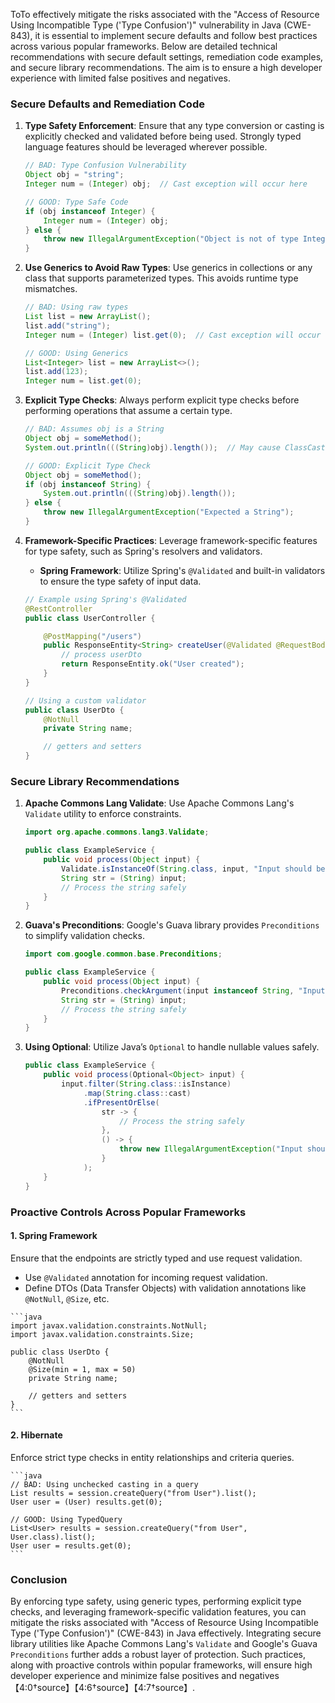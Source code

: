 ToTo effectively mitigate the risks associated with the "Access of Resource Using Incompatible Type ('Type Confusion')" vulnerability in Java (CWE-843), it is essential to implement secure defaults and follow best practices across various popular frameworks. Below are detailed technical recommendations with secure default settings, remediation code examples, and secure library recommendations. The aim is to ensure a high developer experience with limited false positives and negatives.

### Secure Defaults and Remediation Code

1. **Type Safety Enforcement**:
   Ensure that any type conversion or casting is explicitly checked and validated before being used. Strongly typed language features should be leveraged wherever possible.

    ```java
    // BAD: Type Confusion Vulnerability
    Object obj = "string";
    Integer num = (Integer) obj;  // Cast exception will occur here
    
    // GOOD: Type Safe Code
    if (obj instanceof Integer) {
        Integer num = (Integer) obj;
    } else {
        throw new IllegalArgumentException("Object is not of type Integer");
    }
    ```

2. **Use Generics to Avoid Raw Types**:
   Use generics in collections or any class that supports parameterized types. This avoids runtime type mismatches.

    ```java
    // BAD: Using raw types
    List list = new ArrayList();
    list.add("string");
    Integer num = (Integer) list.get(0);  // Cast exception will occur here
    
    // GOOD: Using Generics
    List<Integer> list = new ArrayList<>();
    list.add(123);
    Integer num = list.get(0);
    ```

3. **Explicit Type Checks**:
   Always perform explicit type checks before performing operations that assume a certain type.

    ```java
    // BAD: Assumes obj is a String
    Object obj = someMethod();
    System.out.println(((String)obj).length());  // May cause ClassCastException
    
    // GOOD: Explicit Type Check
    Object obj = someMethod();
    if (obj instanceof String) {
        System.out.println(((String)obj).length());
    } else {
        throw new IllegalArgumentException("Expected a String");
    }
    ```

4. **Framework-Specific Practices**:
   Leverage framework-specific features for type safety, such as Spring's resolvers and validators.

   - **Spring Framework**:
   Utilize Spring's `@Validated` and built-in validators to ensure the type safety of input data.

    ```java
    // Example using Spring's @Validated
    @RestController
    public class UserController {
    
        @PostMapping("/users")
        public ResponseEntity<String> createUser(@Validated @RequestBody UserDto userDto) {
            // process userDto
            return ResponseEntity.ok("User created");
        }
    }

    // Using a custom validator
    public class UserDto {
        @NotNull
        private String name;

        // getters and setters
    }
    ```

### Secure Library Recommendations

1. **Apache Commons Lang Validate**:
   Use Apache Commons Lang's `Validate` utility to enforce constraints.

    ```java
    import org.apache.commons.lang3.Validate;

    public class ExampleService {
        public void process(Object input) {
            Validate.isInstanceOf(String.class, input, "Input should be a String");
            String str = (String) input;
            // Process the string safely
        }
    }
    ```

2. **Guava's Preconditions**:
   Google's Guava library provides `Preconditions` to simplify validation checks.

    ```java
    import com.google.common.base.Preconditions;

    public class ExampleService {
        public void process(Object input) {
            Preconditions.checkArgument(input instanceof String, "Input should be a String");
            String str = (String) input;
            // Process the string safely
        }
    }
    ```

3. **Using Optional**:
   Utilize Java’s `Optional` to handle nullable values safely.

    ```java
    public class ExampleService {
        public void process(Optional<Object> input) {
            input.filter(String.class::isInstance)
                 .map(String.class::cast)
                 .ifPresentOrElse(
                     str -> {
                         // Process the string safely
                     },
                     () -> {
                         throw new IllegalArgumentException("Input should be a String");
                     }
                 );
        }
    }
    ```

### Proactive Controls Across Popular Frameworks

#### 1. Spring Framework
Ensure that the endpoints are strictly typed and use request validation.

   - Use `@Validated` annotation for incoming request validation.
   - Define DTOs (Data Transfer Objects) with validation annotations like `@NotNull`, `@Size`, etc.

    ```java
    import javax.validation.constraints.NotNull;
    import javax.validation.constraints.Size;

    public class UserDto {
        @NotNull
        @Size(min = 1, max = 50)
        private String name;

        // getters and setters
    }
    ```

#### 2. Hibernate
Enforce strict type checks in entity relationships and criteria queries.

    ```java
    // BAD: Using unchecked casting in a query
    List results = session.createQuery("from User").list();
    User user = (User) results.get(0);

    // GOOD: Using TypedQuery
    List<User> results = session.createQuery("from User", User.class).list();
    User user = results.get(0);
    ```

### Conclusion

By enforcing type safety, using generic types, performing explicit type checks, and leveraging framework-specific validation features, you can mitigate the risks associated with "Access of Resource Using Incompatible Type ('Type Confusion')" (CWE-843) in Java effectively. Integrating secure library utilities like Apache Commons Lang's `Validate` and Google's Guava `Preconditions` further adds a robust layer of protection. Such practices, along with proactive controls within popular frameworks, will ensure high developer experience and minimize false positives and negatives【4:0†source】【4:6†source】【4:7†source】.